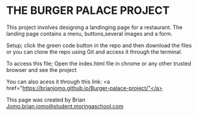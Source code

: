 # THE BURGER PALACE PROJECT

This project involves designing a landinging page for a restaurant. The landing page contains 
a menu, buttons,several images and a form.

Setup;
click the green code button in the repo and then download the files or you can clone the repo using Git and access it through the terminal.

To access this file;
Open the index.html file in chrome or any other trusted browser and see the project

You can also acess it through this link: <a href="https://brianjomo.github.io/Burger-palace-project/"</a>

This page was created by Brian Jomo.brian.jomo@student.moringaschool.com
